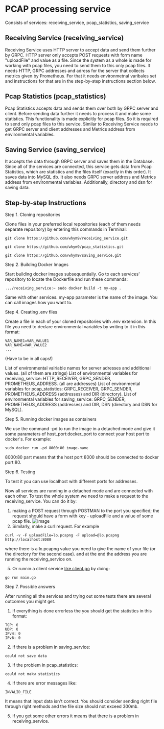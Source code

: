 # PCAP processing service

Consists of services: receiving_service, pcap_statistics, saving_service

## Receiving Service (receiving_service)

Receiving Service uses HTTP server to accept data and send them further by GRPC. HTTP server only accepts POST requests with form name "uploadFile" and value as a file. Since the system as a whole is made for working with pcap files, you need to send them to this only pcap files.
It needs HTTP, GRPC addresses and adress for the server that collects metrics given by Prometheus. For that it needs environmetnal varibales set and instructions for that are in the step-by-step instructions section below. 

## Pcap Statistics (pcap_statistics)

Pcap Statistics accepts data and sends them over both by GRPC server and client. Before sending data further it needs to process it and make some statistics. This functionality is made explicitly for pcap files. So it is required to send only pcap files to this service.
Similar to Receiving Service needs to get GRPC server and client addresses and Metrics address from environmental variables.

## Saving Service (saving_service)

It accepts the data through GRPC server and saves them in the Database. Since all of the services are connected, this service gets data from Pcap Statistics, which are statistics and the files itself (exactly in this order). It saves data into MySQL db.
It also needs GRPC server address and Metrics address from environmental variables. Additionally, directory and dsn for saving data.

## Step-by-step Instructions

Step 1. Cloning repositories

Clone files in your preferred local repositories (each of them needs separate  repository) by entering this commands in Terminal:

```
git clone https://github.com/whym9/receiving_service.git

git clone https://github.com/whym9/pcap_statistics.git

git clone https://github.com/whym9/saving_service.git

```

Step 2. Building Docker Images

Start building docker images subsequentially. Go to each services' repository to locate the Dockerfile and run these commands:

```
.../receiving_service:~ sudo docker build -t my-app . 

```

Same with other services. my-app parameter is the name of the image. You can call images how you want to.

Step 4. Creating .env files

Create a file in each of your cloned repositories with .env extension. 
In this file you need to declare environmental variables by writing to it in this format:
```
VAR_NAME1=VAR_VALUE1
VAR_NAME=VAR_VALUE2
...
```
(Have to be in all caps!)

List of environmental valriable names for server adresses and additional values. (all of them are strings)
List of environmental variables for receiving_service: HTTP_RECEIVER, GRPC_SENDER, PROMETHEUS_ADDRESS. (all are addresses)
List of environmental variables for pcap_statistics: GRPC_RECEIVER, GRPC_SENDER, PROMETHEUS_ADDRESS (addresses) and DIR (directory).
List of environmental variables for saving_service: GRPC_SENDER, PROMETHEUS_ADDRESS (addresses) and DIR, DSN (directory and DSN for MySQL).


Step 5. Running docker images as containers 

We use the command -pd to run the image in a detached mode and give it some parameters of host_port:docker_port to connect your host port to docker's. For example:

```
sudo docker run -pd 8000:80 image-name
```

8000:80 part means that the host port 8000 should be connected to docker port 80.

Step 6. Testing

To test it you can use localhost with different ports for addresses.

Now all services are running in a detached mode and are connected with each other. To test the whole system we need to make a request to the receiving_service. 
You can do it by:
1. making a POST request through POSTMAN to the port you specified; the request should have a form with key - uploadFile and a value of some pcap file. 
![image](https://user-images.githubusercontent.com/104463020/192141599-58df7c58-0b59-4d7d-8a9c-11b820ad9d9c.png)
3. Similarly, make a curl request. For  example 
```
curl -v -F uploadFile=lo.pcapng -F upload=@lo.pcapng http://localhost:8080
```

where there is a lo.pcapng value you need to give the name of your file (or the directory for the second case). and at the end the address you are running the receiving_service on.

5. Or runnin a client service [like client.go](https://github.com/whym9/receiving_service/client) by doing:
```
go run main.go
```

Step 7. Possible answers

After running all the services and trying out some tests there are several outcomes you might get.

1) If everything is done errorless the you should get the statistics in this format:
```
TCP: 0
UDP: 0
IPv4: 0
IPv6: 0
```
2) If there is a problem in saving_service:
```
could not save data
```

3) If  the problem in pcap_statistics:
```
could not makw statistics
```

4) If there are error messages like:
```
INVALID_FILE
```
It means that input data isn't correct. You should consider sending right file through right methods and the file size should not exceed 300mb.

5) If you get some other errors it means that there is a problem in receiving_service.


